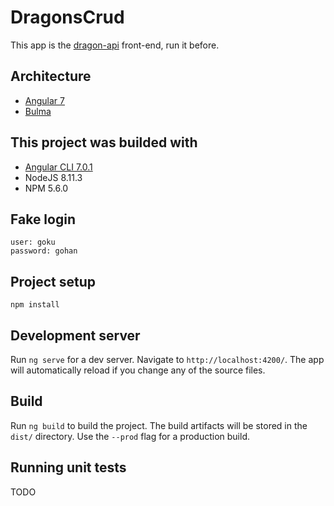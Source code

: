 # DragonsCrud

This app is the [dragon-api](https://github.com/TiagoAMarek/dragons-api) front-end, run it before.

## Architecture

- [Angular 7](https://angular.io/guide/quickstart)
- [Bulma](https://bulma.io/)

## This project was builded with
- [Angular CLI 7.0.1](https://github.com/angular/angular-cli)
- NodeJS 8.11.3
- NPM 5.6.0

## Fake login
```
user: goku
password: gohan
```

## Project setup
```
npm install
```

## Development server

Run `ng serve` for a dev server. Navigate to `http://localhost:4200/`. The app will automatically reload if you change any of the source files.

## Build

Run `ng build` to build the project. The build artifacts will be stored in the `dist/` directory. Use the `--prod` flag for a production build.

## Running unit tests

TODO